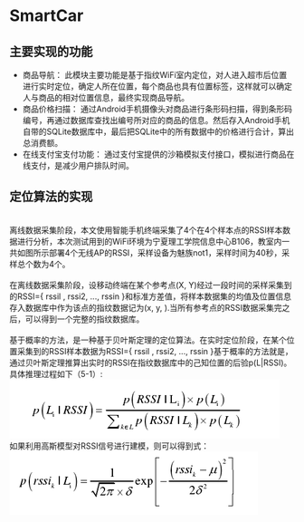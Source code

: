 # SmartCar
## 主要实现的功能
* 商品导航：
此模块主要功能是基于指纹WiFi室内定位，对人进入超市后位置进行实时定位，确定人所在位置，每个商品也具有位置标签，这样就可以确定人与商品的相对位置信息，最终实现商品导航。
* 商品价格扫描：
通过Android手机摄像头对商品进行条形码扫描，得到条形码编号，再通过数据库查找出编号所对应的商品的信息。然后存入Android手机自带的SQLite数据库中，最后把SQLite中的所有数据中的价格进行合计，算出总消费额。
* 在线支付宝支付功能：
通过支付宝提供的沙箱模拟支付接口，模拟进行商品在线支付，是减少用户排队时间。
## 定位算法的实现
<br> 离线数据采集阶段，本文使用智能手机终端采集了4个在4个样本点的RSSI样本数据进行分析，本次测试用到的WiFi环境为宁夏理工学院信息中心B106，教室内一共如图所示部署4个无线AP的RSSI，采样设备为魅族not1，采样时间为40秒，采样总个数为4个。</br>
<br>在离线数据采集阶段，设移动终端在某个参考点(X, Y)经过一段时间的采样采集到的RSSI={ rssil , rssi2, ..., rssin }和标准方差值，将样本数据集的均值及位置信息存入数据库中作为该点的指纹数据记为(x, y, ).当所有参考点的RSSI数据采集完之后，可以得到一个完整的指纹数据库。</br>
<br>基于概率的方法，是一种基于贝叶斯定理的定位算法。在实时定位阶段，在某个位置采集到的RSSI样本数据为RSSI={ rssil , rssi2, ..., rssin }基于概率的方法就是，通过贝叶斯定理推算出实时的RSSI在指纹数据库中的己知位置的后验p(L|RSSI)。具体推理过程如下（5-1）:</br>
![](https://github.com/LvJiaChen/SmartCar/blob/master/images/bys.png)
<br>如果利用高斯模型对RSSI信号进行建模，则可以得到式：</br>
![](https://github.com/LvJiaChen/SmartCar/blob/master/images/jsbys.png)

